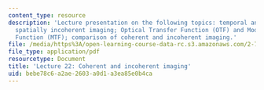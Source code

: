 ```yaml
---
content_type: resource
description: 'Lecture presentation on the following topics: temporal and spatial coherence;
  spatially incoherent imaging; Optical Transfer Function (OTF) and Modulation Transfer
  Function (MTF); comparison of coherent and incoherent imaging.'
file: /media/https%3A/open-learning-course-data-rc.s3.amazonaws.com/2-71-optics-spring-2009/bebe78c6a2ae2603a0d1a3ea85e0b4ca_MIT2_71S09_lec22.pdf
file_type: application/pdf
resourcetype: Document
title: 'Lecture 22: Coherent and incoherent imaging'
uid: bebe78c6-a2ae-2603-a0d1-a3ea85e0b4ca
---
```

